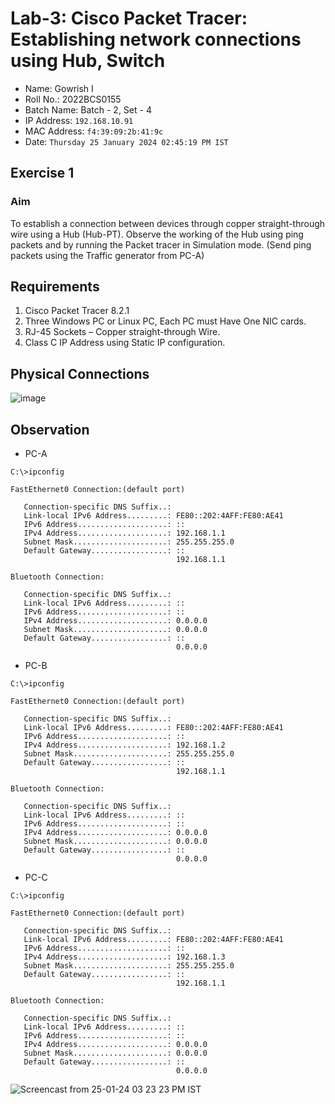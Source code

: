 # Lab-3: Cisco Packet Tracer: Establishing network connections using Hub, Switch

- Name: Gowrish I  
- Roll No.: 2022BCS0155
- Batch Name: Batch - 2, Set - 4
- IP Address: `192.168.10.91`
- MAC Address: `f4:39:09:2b:41:9c`
- Date: `Thursday 25 January 2024 02:45:19 PM IST`

## Exercise 1

### Aim
To establish a connection between devices through copper straight-through wire using a Hub
(Hub-PT). Observe the working of the Hub using ping packets and by running the Packet tracer in
Simulation mode. (Send ping packets using the Traffic generator from PC-A)

## Requirements
1) Cisco Packet Tracer 8.2.1
2) Three Windows PC or Linux PC, Each PC must Have One NIC cards.
3) RJ-45 Sockets – Copper straight-through Wire.
4) Class C IP Address using Static IP configuration.

## Physical Connections
![image](https://github.com/grx6741/grx6741.github.io/assets/73749042/c82ae169-6ca9-49cb-89f6-4022943a1d43)

## Observation
- PC-A
```console
C:\>ipconfig

FastEthernet0 Connection:(default port)

   Connection-specific DNS Suffix..: 
   Link-local IPv6 Address.........: FE80::202:4AFF:FE80:AE41
   IPv6 Address....................: ::
   IPv4 Address....................: 192.168.1.1
   Subnet Mask.....................: 255.255.255.0
   Default Gateway.................: ::
                                     192.168.1.1

Bluetooth Connection:

   Connection-specific DNS Suffix..: 
   Link-local IPv6 Address.........: ::
   IPv6 Address....................: ::
   IPv4 Address....................: 0.0.0.0
   Subnet Mask.....................: 0.0.0.0
   Default Gateway.................: ::
                                     0.0.0.0
```
- PC-B
```console
C:\>ipconfig

FastEthernet0 Connection:(default port)

   Connection-specific DNS Suffix..: 
   Link-local IPv6 Address.........: FE80::202:4AFF:FE80:AE41
   IPv6 Address....................: ::
   IPv4 Address....................: 192.168.1.2
   Subnet Mask.....................: 255.255.255.0
   Default Gateway.................: ::
                                     192.168.1.1

Bluetooth Connection:

   Connection-specific DNS Suffix..: 
   Link-local IPv6 Address.........: ::
   IPv6 Address....................: ::
   IPv4 Address....................: 0.0.0.0
   Subnet Mask.....................: 0.0.0.0
   Default Gateway.................: ::
                                     0.0.0.0
```
- PC-C
```console
C:\>ipconfig

FastEthernet0 Connection:(default port)

   Connection-specific DNS Suffix..: 
   Link-local IPv6 Address.........: FE80::202:4AFF:FE80:AE41
   IPv6 Address....................: ::
   IPv4 Address....................: 192.168.1.3
   Subnet Mask.....................: 255.255.255.0
   Default Gateway.................: ::
                                     192.168.1.1

Bluetooth Connection:

   Connection-specific DNS Suffix..: 
   Link-local IPv6 Address.........: ::
   IPv6 Address....................: ::
   IPv4 Address....................: 0.0.0.0
   Subnet Mask.....................: 0.0.0.0
   Default Gateway.................: ::
                                     0.0.0.0
```

![Screencast from 25-01-24 03 23 23 PM IST](https://github.com/grx6741/grx6741.github.io/assets/73749042/a4a9b7d6-4257-417d-9153-c65a0682b5a0)
